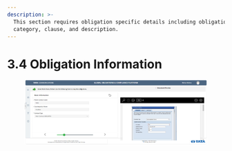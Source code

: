 ```yaml
---
description: >-
  This section requires obligation specific details including obligation
  category, clause, and description.
---
```


# 3.4 Obligation Information

<figure><img src="../.gitbook/assets/map obligation.png" alt=""><figcaption></figcaption></figure>
